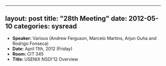 
---
layout: post
title: "28th Meeting"
date: 2012-05-10
categories: sysread
---

<ul>
	<li><strong>Speaker:</strong> Various (Andrew Ferguson, Marcelo Martins, Arjun Guha and Rodrigo Fonseca)</li>
	<li><strong>Date:</strong> April 11th, 2012 (Friday)</li>
	<li><strong>Room:</strong> CIT 345</li>
	<li><strong>Title: </strong>USENIX NSDI'12 Overview</li>
</ul>
